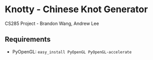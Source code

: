 # Knotty - Chinese Knot Generator
CS285 Project - Brandon Wang, Andrew Lee

## Requirements
* PyOpenGL:
`easy_install PyOpenGL PyOpenGL-accelerate`

